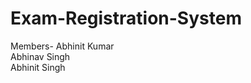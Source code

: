 # Exam-Registration-System
Members- Abhinit Kumar <br>
         Abhinav Singh <br>
         Abhinit Singh
